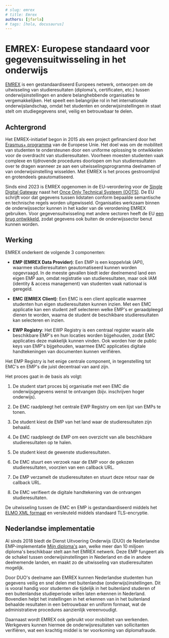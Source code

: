```yaml
---
# slug: emrex
# title: Emrex
authors: [jfarla]
# tags: [hola, docusaurus]
---
```

# EMREX: Europese standaard voor gegevensuitwisseling in het onderwijs

[EMREX](https://emrex.eu/) is een gestandaardiseerd Europees netwerk, ontworpen om de uitwisseling van studieresultaten (diploma's, certificaten, etc.) tussen onderwijsinstellingen en andere belanghebbende organisaties te vergemakkelijken. Het speelt een belangrijke rol in het internationale onderwijslandschap, omdat het studenten en onderwijsinstellingen in staat stelt om studiegegevens snel, veilig en betrouwbaar te delen.

<!-- truncate -->

## Achtergrond

Het EMREX-initiatief begon in 2015 als een project gefinancierd door het [Erasmus+ programma](https://www.erasmusplus.nl) van de Europese Unie. Het doel was om de mobiliteit van studenten te ondersteunen door een uniforme oplossing te ontwikkelen voor de overdracht van studieresultaten. Voorheen moesten studenten vaak complexe en tijdrovende procedures doorlopen om hun studieresultaten over te dragen wanneer ze aan een uitwisselingsprogramma deelnamen of van onderwijsinstelling wisselden. Met EMREX is het proces gestroomlijnd en grotendeels geautomatiseerd.

Sinds eind 2023 is EMREX opgenomen in de EU-verordering voor de [Single Digital Gateway](https://www.digitaleoverheid.nl/overzicht-van-alle-onderwerpen/europa/single-digitale-gateway/) naast het [Once Only Technical Systeem (OOTS)](https://ec.europa.eu/digital-building-blocks/sites/display/DIGITAL/Once+Only+Technical+System). De EU schrijft voor dat gegevens tussen lidstaten conform bepaalde semantische en technische regels worden uitgewisseld. Organisaties werkzaam binnen de onderwijssector kunnen in het kader van de verordening EMREX gebruiken. Voor gegevensuitwisseling met andere sectoren heeft de EU [een brug ontwikkeld](https://ec.europa.eu/digital-building-blocks/sites/pages/viewpage.action?pageId=713528198), zodat gegevens ook buiten de onderwijssector benut kunnen worden.

## Werking

EMREX onderkent de volgende 3 componenten:

- **EMP (EMREX Data Provider)**: Een EMP is een koppelvlak (API), waarmee studieresultaten geautomatiseerd kunnen worden opgevraagd. In de meeste gevallen biedt ieder deelnemend land een eigen EMP aan, omdat registratie van studieresultaten, maar ook IAM (identity & access management) van studenten vaak nationaal is geregeld.

- **EMC (EMREX Client)**: Een EMC is een client applicatie waarmee studenten hun eigen studieresultaten kunnen inzien. Met een EMC applicatie kan een student zelf selecteren welke EMP's er geraadpleegd dienen te worden, waarna de student de beschikbare studieresultaten kan selecteren en inzien.

- **EWP Registry**: Het EWP Registry is een centraal register waarin alle beschikbare EMP's en hun locaties worden bijgehouden, zodat EMC applicaties deze makkelijk kunnen vinden. Ook worden hier de public keys van EMP's bijgehouden, waarmee EMC applicaties digitale handtekeningen van documenten kunnen verifiëren.

Het EMP Registry is het enige centrale component, in tegenstelling tot EMC's en EMP's die juist decentraal van aard zijn.

<!-- ![emrex-proces|593x230](upload://ptorOegK4ZeEXYrgtxKHMkMRLqJ.png) -->

Het proces gaat in de basis als volgt:

1. De student start proces bij organisatie met een EMC die onderwijsgegevens wenst te ontvangen (bijv. inschrijven hoger onderwijs).

1. De EMC raadpleegt het centrale EWP Registry om een lijst van EMPs te tonen.

1. De student kiest de EMP van het land waar de studieresultaten zijn behaald.

1. De EMC raadpleegt de EMP om een overzicht van alle beschikbare studieresultaten op te halen.

1. De student kiest de gewenste studieresultaten.

1. De EMC stuurt een verzoek naar de EMP voor de gekozen studieresultaten, voorzien van een callback URL.

1. De EMP verzamelt de studieresultaten en stuurt deze retour naar de callback URL.

1. De EMC verifieert de digitale handtekening van de ontvangen studieresultaten.

De uitwisseling tussen de EMC en EMP is gestandaardiseerd middels het [ELMO XML formaat](https://github.com/emrex-eu/elmo-schemas) en versleuteld middels standaard TLS-encryptie.

## Nederlandse implementatie

Al sinds 2018 biedt de Dienst Uitvoering Onderwijs (DUO) de Nederlandse EMP-implementatie [Mijn diploma's](https://duo.nl/particulier/extract-of-your-diploma.jsp) aan, welke meer dan 10 miljoen diploma's beschikbaar stelt aan het EMREX netwerk. Deze EMP fungeert als de schakel tussen onderwijsinstellingen in Nederland en die in andere deelnemende landen, en maakt zo de uitwisseling van studieresultaten mogelijk.

Door DUO's deelname aan EMREX kunnen Nederlandse studenten hun gegevens veilig en snel delen met buitenlandse (onderwijs)instellingen. Dit is vooral handig voor studenten die tijdelijk in het buitenland studeren of een buitenlandse studieperiode willen laten erkennen in Nederland. Bovendien helpt het instellingen in het erkennen van in het buitenland behaalde resultaten in een betrouwbaar en uniform formaat, wat de administratieve procedures aanzienlijk vereenvoudigt.

Daarnaast wordt EMREX ook gebruikt voor mobiliteit van werkenden. Werkgevers kunnen hiermee de onderwijsresultaten van sollicitanten verifiëren, wat een krachtig middel is ter voorkoming van diplomafraude.